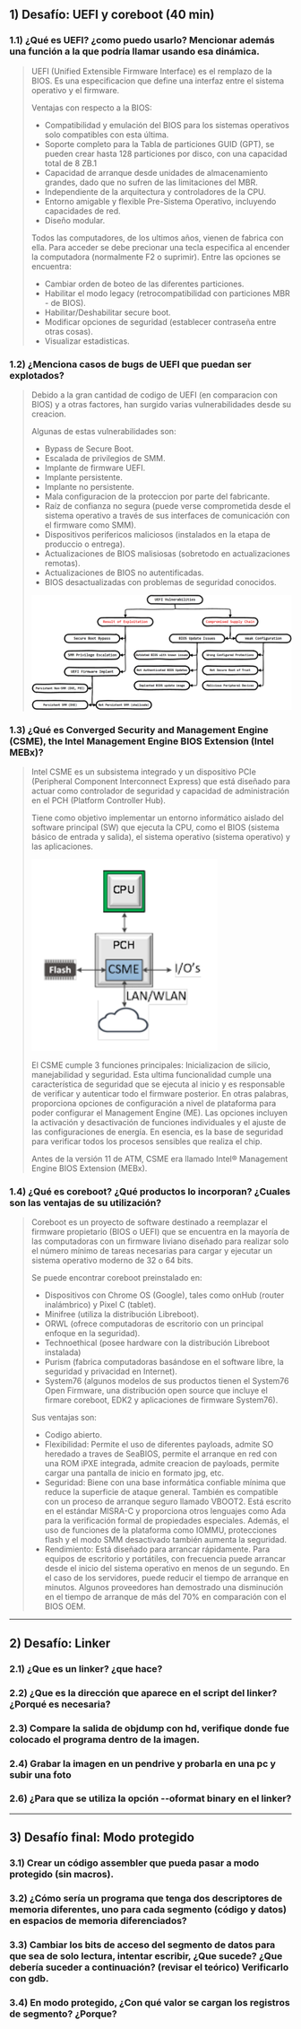 ## 1) Desafío: UEFI y coreboot (40 min)

### 1.1) ¿Qué es UEFI? ¿como puedo usarlo? Mencionar además una función a la que podría llamar usando esa dinámica.
> UEFI (Unified Extensible Firmware Interface) es el remplazo de la BIOS. Es una especificacion que define una interfaz entre el sistema operativo y el firmware. 
> 
> Ventajas con respecto a la BIOS:
> * Compatibilidad y emulación del BIOS para los sistemas operativos solo compatibles con esta última.
> * Soporte completo para la Tabla de particiones GUID (GPT), se pueden crear hasta 128 particiones por disco, con una capacidad total de 8 ZB.1​
> * Capacidad de arranque desde unidades de almacenamiento grandes, dado que no sufren de las limitaciones del MBR.
> * Independiente de la arquitectura y controladores de la CPU.
> * Entorno amigable y flexible Pre-Sistema Operativo, incluyendo capacidades de red.
> * Diseño modular.
> 
> Todos las computadores, de los ultimos años, vienen de fabrica con ella. Para acceder se debe precionar una tecla especifica al encender la computadora (normalmente F2 o suprimir). Entre las opciones se encuentra:
> * Cambiar orden de boteo de las diferentes particiones.
> * Habilitar el modo legacy (retrocompatibilidad con particiones MBR - de BIOS).
> * Habilitar/Deshabilitar secure boot.
> * Modificar opciones de seguridad (establecer contraseña entre otras cosas).
> * Visualizar estadisticas.


### 1.2) ¿Menciona casos de bugs de UEFI que puedan ser explotados?
> Debido a la gran cantidad de codigo de UEFI (en comparacion con BIOS) y a otras factores, han surgido varias vulnerabilidades desde su creacion.
> 
> Algunas de estas vulnerabilidades son:
> * Bypass de Secure Boot.
> * Escalada de privilegios de SMM.
> * Implante de firmware UEFI.
> * Implante persistente.
> * Implante no persistente.
> * Mala configuracion de la proteccion por parte del fabricante.
> * Raíz de confianza no segura (puede verse comprometida desde el sistema operativo a través de sus interfaces de comunicación con el firmware como SMM).
> * Dispositivos perifericos maliciosos (instalados en la etapa de produccio o entrega).
> * Actualizaciones de BIOS malisiosas (sobretodo en actualizaciones remotas).
> * Actualizaciones de BIOS no autentificadas.
> * BIOS desactualizadas con problemas de seguridad conocidos.
> 
> ![](/images/exploits.png)


### 1.3) ¿Qué es Converged Security and Management Engine (CSME), the Intel Management Engine BIOS Extension (Intel MEBx)?
> Intel CSME es un subsistema integrado y un dispositivo PCIe (Peripheral Component Interconnect Express) que está diseñado para actuar como controlador de seguridad y capacidad de administración en el PCH (Platform Controller Hub).
> 
> Tiene como objetivo implementar un entorno informático aislado del software principal (SW) que ejecuta la CPU, como el BIOS (sistema básico de entrada y salida), el sistema operativo (sistema operativo) y las aplicaciones.
> 
> ![](/images/CSME.png)
> 
>El CSME cumple 3 funciones principales: Inicializacion de silicio, manejabilidad y seguridad. Esta ultima funcionalidad cumple una característica de seguridad que se ejecuta al inicio y es responsable de verificar y autenticar todo el firmware posterior. En otras palabras, proporciona opciones de configuración a nivel de plataforma para poder configurar el Management Engine (ME). Las opciones incluyen la activación y desactivación de funciones individuales y el ajuste de las configuraciones de energía.
> En esencia, es la base de seguridad para verificar todos los procesos sensibles que realiza el chip.
>
> Antes de la versión 11 de ATM, CSME era llamado Intel® Management Engine BIOS Extension (MEBx).


### 1.4) ¿Qué es coreboot? ¿Qué productos lo incorporan? ¿Cuales son las ventajas de su utilización?
> Coreboot es un proyecto de software destinado a reemplazar el firmware propietario (BIOS o UEFI) que se encuentra en la mayoría de las computadoras con un firmware liviano diseñado para realizar solo el número mínimo de tareas necesarias para cargar y ejecutar un sistema operativo moderno de 32 o 64 bits.
> 
> Se puede encontrar coreboot preinstalado en:
> * Dispositivos con Chrome OS (Google), tales como onHub (router inalámbrico) y Pixel C (tablet).
> * Minifree (utiliza la distribución Libreboot).
> * ORWL (ofrece computadoras de escritorio con un principal enfoque en la seguridad).
> * Technoethical (posee hardware con la distribución Libreboot instalada)
> * Purism (fabrica computadoras basándose en el software libre, la seguridad y privacidad en Internet).
> *  System76 (algunos modelos de sus productos tienen el System76 Open Firmware, una distribución open source que incluye el firmare coreboot, EDK2 y aplicaciones de firmware System76).
> 
> Sus ventajas son:
> * Codigo abierto.
> * Flexibilidad: Permite el uso de diferentes payloads, admite SO heredado a traves de SeaBIOS, permite el arranque en red con una ROM iPXE integrada, admite creacion de payloads, permite cargar una pantalla de inicio en formato jpg, etc.
> * Seguridad: Biene con una base informática confiable mínima que reduce la superficie de ataque general. También es compatible con un proceso de arranque seguro llamado VBOOT2. Está escrito en el estándar MISRA-C y proporciona otros lenguajes como Ada para la verificación formal de propiedades especiales. Además, el uso de funciones de la plataforma como IOMMU, protecciones flash y el modo SMM desactivado también aumenta la seguridad.
> * Rendimiento: Está diseñado para arrancar rápidamente. Para equipos de escritorio y portátiles, con frecuencia puede arrancar desde el inicio del sistema operativo en menos de un segundo. En el caso de los servidores, puede reducir el tiempo de arranque en minutos. Algunos proveedores han demostrado una disminución en el tiempo de arranque de más del 70% en comparación con el BIOS OEM.

---

## 2) Desafío: Linker

### 2.1) ¿Que es un linker? ¿que hace? 


### 2.2) ¿Que es la dirección que aparece en el script del linker?¿Porqué es necesaria?


### 2.3) Compare la salida de objdump con hd, verifique donde fue colocado el programa dentro de la imagen.


### 2.4) Grabar la imagen en un pendrive y probarla en una pc y subir una foto


### 2.6) ¿Para que se utiliza la opción --oformat binary en el linker?

---

## 3) Desafío final: Modo protegido

### 3.1) Crear un código assembler que pueda pasar a modo protegido (sin macros).


### 3.2) ¿Cómo sería un programa que tenga dos descriptores de memoria diferentes, uno para cada segmento (código y datos) en espacios de memoria diferenciados? 


### 3.3) Cambiar los bits de acceso del segmento de datos para que sea de solo lectura, intentar escribir, ¿Que sucede? ¿Que debería suceder a continuación? (revisar el teórico) Verificarlo con gdb. 


### 3.4) En modo protegido, ¿Con qué valor se cargan los registros de segmento? ¿Porque?
